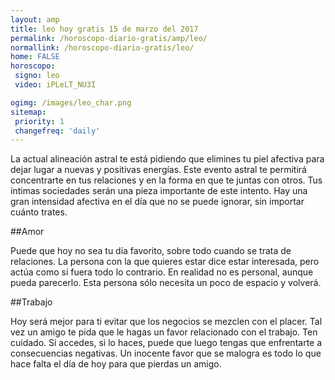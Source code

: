 ```yaml
---
layout: amp
title: leo hoy gratis 15 de marzo del 2017 
permalink: /horoscopo-diario-gratis/amp/leo/
normallink: /horoscopo-diario-gratis/leo/
home: FALSE
horoscopo:
 signo: leo
 video: iPLeLT_NU3I

ogimg: /images/leo_char.png
sitemap:
 priority: 1
 changefreq: 'daily'
---
```



La actual alineación astral te está pidiendo que elimines tu piel afectiva para dejar lugar a nuevas y positivas energías. Este evento astral te permitirá concentrarte en tus relaciones y en la forma en que te juntas con otros. Tus íntimas sociedades serán una pieza importante de este intento. Hay una gran intensidad afectiva en el día que no se puede ignorar, sin importar cuánto trates.

##Amor

Puede que hoy no sea tu día favorito, sobre todo cuando se trata de relaciones. La persona con la que quieres estar dice estar interesada, pero actúa como si fuera todo lo contrario. En realidad no es personal, aunque pueda parecerlo. Esta persona sólo necesita un poco de espacio y volverá.

##Trabajo

Hoy será mejor para ti evitar que los negocios se mezclen con el placer. Tal vez un amigo te pida que le hagas un favor relacionado con el trabajo. Ten cuidado. Si accedes, si lo haces, puede que luego tengas que enfrentarte a consecuencias negativas. Un inocente favor que se malogra es todo lo que hace falta el día de hoy para que pierdas un amigo.